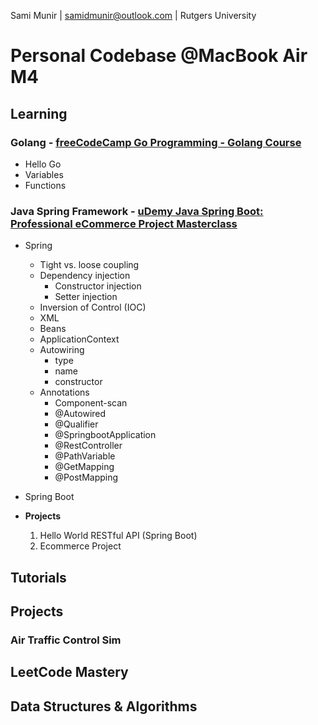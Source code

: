 Sami Munir | samidmunir@outlook.com | Rutgers University

# Personal Codebase @MacBook Air M4

## Learning

### Golang - [freeCodeCamp Go Programming - Golang Course](https://www.youtube.com/watch?v=un6ZyFkqFKo&t=3s)

- Hello Go
- Variables
- Functions

### Java Spring Framework - [uDemy Java Spring Boot: Professional eCommerce Project Masterclass](https://www.udemy.com/course/spring-boot-using-intellij-build-a-real-world-project/)

- Spring
  - Tight vs. loose coupling
  - Dependency injection
    - Constructor injection
    - Setter injection
  - Inversion of Control (IOC)
  - XML
  - Beans
  - ApplicationContext
  - Autowiring
    - type
    - name
    - constructor
  - Annotations
    - Component-scan
    - @Autowired
    - @Qualifier
    - @SpringbootApplication
    - @RestController
    - @PathVariable
    - @GetMapping
    - @PostMapping
- Spring Boot

- **Projects**

  1. Hello World RESTful API (Spring Boot)
  2. Ecommerce Project

## Tutorials

## Projects

### Air Traffic Control Sim

## LeetCode Mastery

## Data Structures & Algorithms
